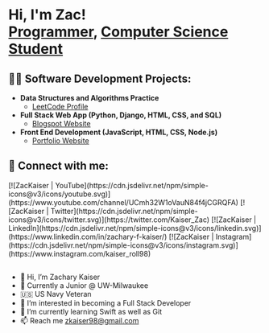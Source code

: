 <h1>Hi, I'm Zac! <br/><a href="https://github.com/zkaiser98">Programmer</a>, <a href="https://www.linkedin.com/in/Zachary-F-Kaiser/">Computer Science Student</a>

<h2>👨‍💻 Software Development Projects:</h2>

- <b>Data Structures and Algorithms Practice</b>
  - [LeetCode Profile](https://leetcode.com/zkaiser98)
- <b>Full Stack Web App (Python, Django, HTML, CSS, and SQL)</b>
  - [Blogspot Website](https://github.com/zkaiser98/BlogspotDupe)
- <b>Front End Development (JavaScript, HTML, CSS, Node.js)</b>
  - [Portfolio Website](https://github.com/zkaiser98/Portfolio)


<h2> 🤳 Connect with me:</h2>
[![ZacKaiser | YouTube](https://cdn.jsdelivr.net/npm/simple-icons@v3/icons/youtube.svg)](https://www.youtube.com/channel/UCmh32W1oVauN84f4jCGRQFA)
[![ZacKaiser | Twitter](https://cdn.jsdelivr.net/npm/simple-icons@v3/icons/twitter.svg)](https://twitter.com/Kaiser_Zac)
[![ZacKaiser | LinkedIn](https://cdn.jsdelivr.net/npm/simple-icons@v3/icons/linkedin.svg)](https://www.linkedin.com/in/zachary-f-kaiser/)
[![ZacKaiser | Instagram](https://cdn.jsdelivr.net/npm/simple-icons@v3/icons/instagram.svg)](https://www.instagram.com/kaiser_roll98)

<h2></h2>

- 👋 Hi, I’m Zachary Kaiser
- 🏫 Currently a Junior @ UW-Milwaukee
- 🇺🇸 US Navy Veteran
- 👀 I’m interested in becoming a Full Stack Developer
- 🌱 I’m currently learning Swift as well as Git
- 📫 Reach me zkaiser98@gmail.com
